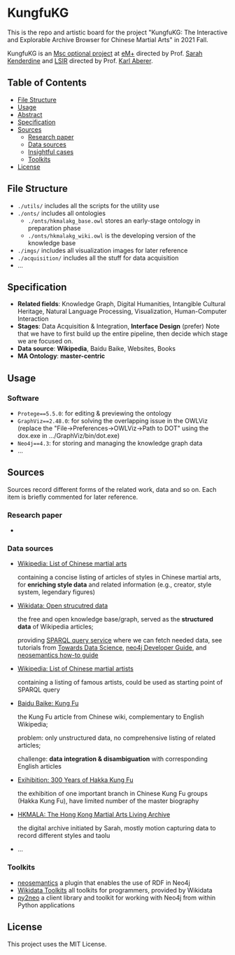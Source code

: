 # KungfuKG

This is the repo and artistic board for the project "KungfuKG: The Interactive and Explorable Archive Browser for Chinese Martial Arts" in 2021 Fall.

KungfuKG is an [Msc optional project](https://www.epfl.ch/schools/ic/education/master/semester-project-msc/) at [eM+](https://www.epfl.ch/labs/emplus/) directed by Prof. [Sarah Kenderdine](https://sarahkenderdine.info/) and [LSIR](https://www.epfl.ch/labs/lsir/) directed by Prof. [Karl Aberer](https://www.epfl.ch/labs/lsir/prof-karl-aberer/).

## Table of Contents

- [File Structure](#file-structure)
- [Usage](#usage)
- [Abstract](#abstract)
- [Specification](#specification)
- [Sources](#sources)
  - [Research paper](#research-paper)
  - [Data sources](#data-sources)
  - [Insightful cases](insightful-cases)
  - [Toolkits](#toolkits)
- [License](#license)

## File Structure

- `./utils/` includes all the scripts for the utility use
- `./onts/` includes all ontologies
  - `./onts/hkmalakg_base.owl` stores an early-stage ontology in preparation phase
  - `./onts/hkmalakg_wiki.owl` is the developing version of the knowledge base
- `./imgs/` includes all visualization images for later reference
- `./acquisition/` includes all the stuff for data acquisition
- ... 


## Specification

- **Related fields**: Knowledge Graph, Digital Humanities, Intangible Cultural Heritage, Natural Language Processing, Visualization, Human-Computer Interaction
- **Stages**: Data Acquisition & Integration, **Interface Design** (prefer)
  Note that we have to first build up the entire pipeline, then decide which stage we are focused on.
- **Data source**: **Wikipedia**, Baidu Baike, Websites,  Books
- **MA Ontology**: **master-centric**

## Usage

### Software

- `Protege==5.5.0`: for editing & previewing the ontology
- `GraphViz==2.48.0`: for solving the overlapping issue in the OWLViz
  (replace the "File->Preferences->OWLViz->Path to DOT" using the dox.exe in .../GraphViz/bin/dot.exe)
- `Neo4j==4.3`: for storing and managing the knowledge graph data
- ...

## Sources

Sources record different forms of the related work, data and so on. Each item is briefly commented for later reference.

### Research paper

- ​


### Data sources

- [Wikipedia: List of Chinese martial arts](https://en.wikipedia.org/wiki/List_of_Chinese_martial_arts)

  containing a concise listing of articles of styles in Chinese martial arts, for **enriching style data** and related information (e.g., creator, style system, legendary figures)

- [Wikidata: Open strucutred data](https://www.wikidata.org/wiki/Wikidata:Main_Page)

  the free and open knowledge base/graph, served as the **structured data** of Wikipedia articles;

  providing [SPARQL query service](https://www.wikidata.org/wiki/Wikidata:SPARQL_query_service/Wikidata_Query_Help) where we can fetch needed data, see tutorials from [Towards Data Science](https://towardsdatascience.com/how-to-extract-knowledge-from-wikipedia-data-science-style-35f50f095d1a), [neo4j Developer Guide](https://neo4j.com/developer/graph-data-science/build-knowledge-graph-nlp-ontologies/), and [neosemantics how-to guide](https://neo4j.com/labs/neosemantics/how-to-guide)

- [Wikipedia: List of Chinese martial artists](https://en.wikipedia.org/wiki/Category:Chinese_martial_artists)

  containing a listing of famous artists, could be used as starting point of SPARQL query

- [Baidu Baike: Kung Fu](https://baike.baidu.com/item/%E5%8A%9F%E5%A4%AB/10621#viewPageContent)

  the Kung Fu article from Chinese wiki, complementary to English Wikipedia; 

  problem: only unstructured data, no comprehensive listing of related articles;

  challenge: **data integration & disambiguation** with corresponding English articles

- [Exihibition: 300 Years of Hakka Kung Fu](http://hakkakungfu.com/exhibits/masters_archive/)

  the exhibition of one important branch in Chinese Kung Fu groups (Hakka Kung Fu), have limited number of the master biography

- [HKMALA: The Hong Kong Martial Arts Living Archive](https://www.ichandmuseums.eu/en/inspiration-2/detail-2/the-hong-kong-martial-arts-living-archive)

  the digital archive initiated by Sarah, mostly motion capturing data to record different styles and taolu

- ...



### Toolkits

- [neosemantics](https://neo4j.com/labs/neosemantics/4.0/)
  a plugin that enables the use of RDF in Neo4j
- [Wikidata Toolkits](https://www.wikidata.org/wiki/Wikidata:Tools/For_programmers)
  all toolkits for programmers, provided by Wikidata
- [py2neo](https://py2neo.org/2021.1/index.html)
  a client library and toolkit for working with Neo4j from within Python applications



## License

This project uses the MIT License.

